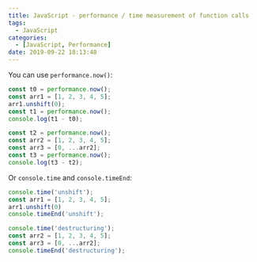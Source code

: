 ```yaml
---
title: JavaScript - performance / time measurement of function calls
tags:
  - JavaScript
categories:
  - [JavaScript, Performance]
date: 2019-09-22 18:13:48
---
```


You can use `performance.now()`:
```js
const t0 = performance.now();
const arr1 = [1, 2, 3, 4, 5];
arr1.unshift(0);
const t1 = performance.now();
console.log(t1 - t0);

const t2 = performance.now();
const arr2 = [1, 2, 3, 4, 5];
const arr3 = [0, ...arr2];
const t3 = performance.now();
console.log(t3 - t2);
```

Or `console.time` and `console.timeEnd`:

```js
console.time('unshift');
const arr1 = [1, 2, 3, 4, 5];
arr1.unshift(0)
console.timeEnd('unshift');

console.time('destructuring');
const arr2 = [1, 2, 3, 4, 5];
const arr3 = [0, ...arr2];
console.timeEnd('destructuring');
```
